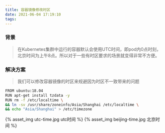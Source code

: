 ```yaml
---
title: 容器镜像修改时区
date: 2021-06-04 17:19:10
tags:
---
```

### 背景
> 在Kubernetes集群中运行的容器默认会使用UTC时间，即pod内0点时刻，北京时间为上午8点。所以对于一些有时区要求的场景就变得非常不方便。

### 解决方案
> 我们可以修改容器镜像的时区来规避因为时区不一致带来的问题

```bash
FROM ubuntu:18.04
RUN apt-get install tzdata -y
RUN rm -f /etc/localtime \
&& ln -sv /usr/share/zoneinfo/Asia/Shanghai /etc/localtime \
&& echo "Asia/Shanghai" > /etc/timezone
```

{% asset_img utc-time.jpg utc时间 %}
{% asset_img beijing-time.jpg 北京时间 %}